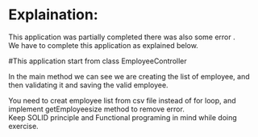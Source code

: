 <h1>Explaination:</h1> 
This application was partially completed  there was also some error .
            <br>We have to complete this application as explained below.
           
  #This application start from class EmployeeController

In the main method we can see we are creating the list of employee, and then validating it and saving the valid employee.

You need to creat employee list from csv file instead of for loop, and implement getEmployeesize method to remove error.
<br>Keep SOLID principle and Functional programing in mind while doing exercise.
